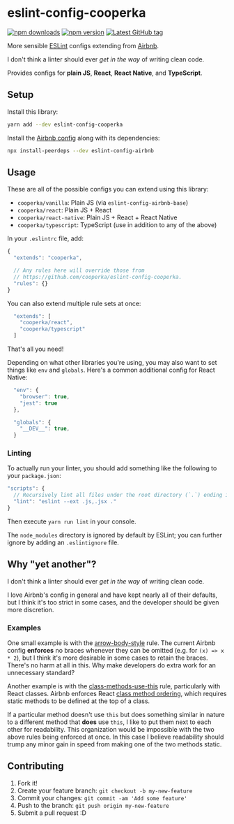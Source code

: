 # eslint-config-cooperka

[![npm downloads](https://img.shields.io/npm/dm/eslint-config-cooperka.svg)](https://www.npmjs.com/package/eslint-config-cooperka)
[![npm version](https://img.shields.io/npm/v/eslint-config-cooperka.svg)](https://www.npmjs.com/package/eslint-config-cooperka)
[![Latest GitHub tag](https://img.shields.io/github/tag/cooperka/eslint-config-cooperka.svg)](https://github.com/cooperka/eslint-config-cooperka)

More sensible [ESLint](http://eslint.org/) configs extending from [Airbnb](https://github.com/airbnb/javascript).

I don't think a linter should ever *get in the way* of writing clean code.

Provides configs for **plain JS**, **React**, **React Native**, and **TypeScript**.

## Setup

Install this library:

```bash
yarn add --dev eslint-config-cooperka
```

Install the [Airbnb config](https://www.npmjs.com/package/eslint-config-airbnb) along with its dependencies:

```bash
npx install-peerdeps --dev eslint-config-airbnb
```

## Usage

These are all of the possible configs you can extend using this library:
- `cooperka/vanilla`: Plain JS (via `eslint-config-airbnb-base`)
- `cooperka/react`: Plain JS + React
- `cooperka/react-native`: Plain JS + React + React Native
- `cooperka/typescript`: TypeScript (use in addition to any of the above)

In your `.eslintrc` file, add:

```js
{
  "extends": "cooperka",

  // Any rules here will override those from
  // https://github.com/cooperka/eslint-config-cooperka.
  "rules": {}
}

```

You can also extend multiple rule sets at once:

```js
  "extends": [
    "cooperka/react",
    "cooperka/typescript"
  ]
```

That's all you need!

Depending on what other libraries you're using, you may also want to set things like `env` and `globals`.
Here's a common additional config for React Native:

```js
  "env": {
    "browser": true,
    "jest": true
  },

  "globals": {
    "__DEV__": true,
  }
```

### Linting

To actually run your linter, you should add something like the following to your `package.json`:

```js
"scripts": {
  // Recursively lint all files under the root directory (`.`) ending in `.js` or `.jsx`:
  "lint": "eslint --ext .js,.jsx ."
}
```

Then execute `yarn run lint` in your console.

The `node_modules` directory is ignored by default by ESLint; you can further ignore by adding an `.eslintignore` file.

## Why "yet another"?

I don't think a linter should ever *get in the way* of writing clean code.

I love Airbnb's config in general and have kept nearly all of their defaults,
but I think it's too strict in some cases, and the developer should be given more discretion.

### Examples

One small example is with the [arrow-body-style](http://eslint.org/docs/rules/arrow-body-style) rule.
The current Airbnb config **enforces** no braces whenever they can be omitted (e.g. for `(x) => x * 2`),
but I think it's more desirable in some cases to retain the braces. There's no harm at all in this.
Why make developers do extra work for an unnecessary standard?

Another example is with the [class-methods-use-this](http://eslint.org/docs/rules/class-methods-use-this) rule,
particularly with React classes.
Airbnb enforces React [class method ordering](https://github.com/airbnb/javascript/tree/master/react#ordering),
which requires static methods to be defined at the top of a class.

If a particular method doesn't use `this` but does something similar in nature to a different method
that **does** use `this`, I like to put them next to each other for readability.
This organization would be impossible with the two above rules being enforced at once.
In this case I believe readability should trump any minor gain in speed from making one of the two methods static.

## Contributing

1. Fork it!
2. Create your feature branch: `git checkout -b my-new-feature`
3. Commit your changes: `git commit -am 'Add some feature'`
4. Push to the branch: `git push origin my-new-feature`
5. Submit a pull request :D
